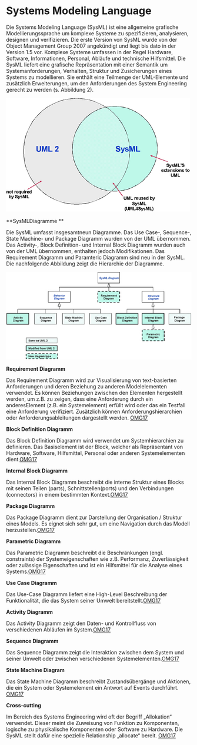 # Systems Modeling Language

Die Systems Modeling Language (SysML) ist eine allgemeine grafische Modellierungssprache um komplexe Systeme zu spezifizieren, analysieren, designen und verifizieren. Die erste Version von SysML wurde von der Object Management Group 2007 angekündigt und liegt bis dato in der Version 1.5 vor. Komplexe Systeme umfassen in der Regel Hardware, Software, Informationen, Personal, Abläufe und technische Hilfsmittel. Die SysML liefert eine grafische Repräsentation mit einer Semantik um Systemanforderungen, Verhalten, Struktur und Zusicherungen eines Systems zu modellieren. Sie enthält eine Teilmenge der UML-Elemente und zusätzlich Erweiterungen, um den Anforderungen des System Engineering gerecht zu werden (s. Abbildung 2).

![](/assets/schnittmenge_uml_sysml.jpg)

**SysMLDiagramme **

Die SysML umfasst insgesamtneun Diagramme. Das Use Case-, Sequence-, State Machine- und Package Diagramm wurden von der UML übernommen. Das Activity-, Block Definition- und Internal Block Diagramm wurden auch von der UML übernommen, enthalten jedoch Modifikationen. Das Requirement Diagramm und Paramteric Diagramm sind neu in der SysML. Die nachfolgende Abbildung zeigt die Hierarchie der Diagramme.

![](/assets/sysml_diagramme.jpg)

**Requirement Diagramm**

Das Requirement Diagramm wird zur Visualisierung von text-basierten Anforderungen und deren Beziehung zu anderen Modelelementen verwendet. Es können Beziehungen zwischen den Elementen hergestellt werden, um z.B. zu zeigen, dass eine Anforderung durch ein anderesElement (z.B. ein Systemelement) erfüllt wird oder das ein Testfall eine Anforderung verifiziert. Zusätzlich können Anforderungshierarchien oder Anforderungsableitungen dargestellt werden. [OMG17](Quellen.md)

**Block Definition Diagramm**

Das Block Definition Diagramm wird verwendet um Systemhierarchien zu definieren. Das Basiselement ist der Block, welcher als Repräsentant von Hardware, Software, Hilfsmittel, Personal oder anderen Systemelementen dient.[OMG17](Quellen.md)

**Internal Block Diagramm**

Das Internal Block Diagramm beschreibt die interne Struktur eines Blocks mit seinen Teilen (parts), Schnittstellen(ports) und den Verbindungen (connectors) in einem bestimmten Kontext.[OMG17](Quellen.md)

**Package Diagramm**

Das Package Diagramm dient zur Darstellung der Organisation / Struktur eines Models. Es eignet sich sehr gut, um eine Navigation durch das Modell herzustellen.[OMG17](Quellen.md)

**Parametric Diagramm**

Das Parametric Diagramm beschreibt die Beschränkungen (engl. constraints) der Systemeigenschaften wie z.B. Performanz, Zuverlässigkeit oder zulässige Eigenschaften und ist ein Hilfsmittel für die Analyse eines Systems.[OMG17](Quellen.md)

**Use Case Diagramm**

Das Use-Case Diagramm liefert eine High-Level Beschreibung der Funktionalität, die das System seiner Umwelt bereitstellt.[OMG17](Quellen.md)

**Activity Diagramm**

Das Activity Diagramm zeigt den Daten- und Kontrollfluss von verschiedenen Abläufen im System.[OMG17](Quellen.md)

**Sequence Diagramm**

Das Sequence Diagramm zeigt die Interaktion zwischen dem System und seiner Umwelt oder zwischen verschiedenen Systemelementen.[OMG17](Quellen.md)

**State Machine Diagram**

Das State Machine Diagramm beschreibt Zustandsübergänge und Aktionen, die ein System oder Systemelement ein Antwort auf Events durchführt. [OMG17](Quellen.md)

**Cross-cutting**

Im Bereich des Systems Engineering wird oft der Begriff „Allokation“ verwendet. Dieser meint die Zuweisung von Funktion zu Komponenten, logische zu physikalische Komponenten oder Software zu Hardware. Die SysML stellt dafür eine spezielle Relationship „allocate“ bereit. [OMG17](Quellen.md)